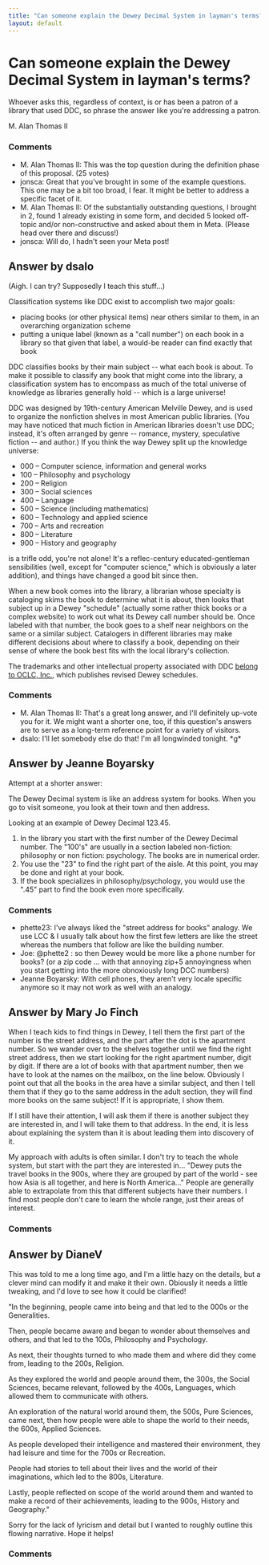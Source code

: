 ```yaml
---
title: "Can someone explain the Dewey Decimal System in layman's terms?"
layout: default
---
```

Can someone explain the Dewey Decimal System in layman's terms?
=====================
Whoever asks this, regardless of context, is or has been a patron of a
library that used DDC, so phrase the answer like you're addressing a
patron.

M. Alan Thomas II

### Comments ###
* M. Alan Thomas II: This was the top question during the definition phase of this proposal.
(25 votes)
* jonsca: Great that you've brought in some of the example questions. This one may
be a bit too broad, I fear. It might be better to address a specific
facet of it.
* M. Alan Thomas II: Of the substantially outstanding questions, I brought in 2, found 1
already existing in some form, and decided 5 looked off-topic and/or
non-constructive and asked about them in Meta. (Please head over there
and discuss!)
* jonsca: Will do, I hadn't seen your Meta post!


Answer by dsalo
----------------
(Aigh. I can try? Supposedly I teach this stuff...)

Classification systems like DDC exist to accomplish two major goals:

-   placing books (or other physical items) near others similar to them,
    in an overarching organization scheme
-   putting a unique label (known as a "call number") on each book in a
    library so that given that label, a would-be reader can find exactly
    that book

DDC classifies books by their main subject -- what each book is about.
To make it possible to classify any book that might come into the
library, a classification system has to encompass as much of the total
universe of knowledge as libraries generally hold -- which is a large
universe!

DDC was designed by 19th-century American Melville Dewey, and is used to
organize the nonfiction shelves in most American public libraries. (You
may have noticed that much fiction in American libraries doesn't use
DDC; instead, it's often arranged by genre -- romance, mystery,
speculative fiction -- and author.) If you think the way Dewey split up
the knowledge universe:

-   000 – Computer science, information and general works
-   100 – Philosophy and psychology
-   200 – Religion
-   300 – Social sciences
-   400 – Language
-   500 – Science (including mathematics)
-   600 – Technology and applied science
-   700 – Arts and recreation
-   800 – Literature
-   900 – History and geography

is a trifle odd, you're not alone! It's a reflec-century
educated-gentleman sensibilities (well, except for "computer science,"
which is obviously a later addition), and things have changed a good bit
since then.

When a new book comes into the library, a librarian whose specialty is
cataloging skims the book to determine what it is about, then looks that
subject up in a Dewey "schedule" (actually some rather thick books or a
complex website) to work out what its Dewey call number should be. Once
labeled with that number, the book goes to a shelf near neighbors on the
same or a similar subject. Catalogers in different libraries may make
different decisions about where to classify a book, depending on their
sense of where the book best fits with the local library's collection.

The trademarks and other intellectual property associated with DDC
[belong to OCLC,
Inc.](http://www.oclc.org/dewey/about/licensing/default.htm), which
publishes revised Dewey schedules.

### Comments ###
* M. Alan Thomas II: That's a great long answer, and I'll definitely up-vote you for it. We
might want a shorter one, too, if this question's answers are to serve
as a long-term reference point for a variety of visitors.
* dsalo: I'll let somebody else do that! I'm all longwinded tonight. \*g\*

Answer by Jeanne Boyarsky
----------------
Attempt at a shorter answer:

The Dewey Decimal system is like an address system for books. When you
go to visit someone, you look at their town and then address.

Looking at an example of Dewey Decimal 123.45.

1.  In the library you start with the first number of the Dewey Decimal
    number. The "100's" are usually in a section labeled non-fiction:
    philosophy or non fiction: psychology. The books are in numerical
    order.
2.  You use the "23" to find the right part of the aisle. At this point,
    you may be done and right at your book.
3.  If the book specializes in philosophy/psychology, you would use the
    ".45" part to find the book even more specifically.


### Comments ###
* phette23: I've always liked the "street address for books" analogy. We use LCC & I
usually talk about how the first few letters are like the street whereas
the numbers that follow are like the building number.
* Joe: @phette2 : so then Dewey would be more like a phone number for books?
(or a zip code ... with that annoying zip+5 annoyingness when you start
getting into the more obnoxiously long DCC numbers)
* Jeanne Boyarsky: With cell phones, they aren't very locale specific anymore so it may not
work as well with an analogy.

Answer by Mary Jo Finch
----------------
When I teach kids to find things in Dewey, I tell them the first part of
the number is the street address, and the part after the dot is the
apartment number. So we wander over to the shelves together until we
find the right street address, then we start looking for the right
apartment number, digit by digit. If there are a lot of books with that
apartment number, then we have to look at the names on the mailbox, on
the line below. Obviously I point out that all the books in the area
have a similar subject, and then I tell them that if they go to the same
address in the adult section, they will find more books on the same
subject! If it is appropriate, I show them.

If I still have their attention, I will ask them if there is another
subject they are interested in, and I will take them to that address. In
the end, it is less about explaining the system than it is about leading
them into discovery of it.

My approach with adults is often similar. I don't try to teach the whole
system, but start with the part they are interested in... "Dewey puts
the travel books in the 900s, where they are grouped by part of the
world - see how Asia is all together, and here is North America..."
People are generally able to extrapolate from this that different
subjects have their numbers. I find most people don't care to learn the
whole range, just their areas of interest.

### Comments ###

Answer by DianeV
----------------
This was told to me a long time ago, and I'm a little hazy on the
details, but a clever mind can modify it and make it their own. Obiously
it needs a little tweaking, and I'd love to see how it could be
clarified!

"In the beginning, people came into being and that led to the 000s or
the Generalities.

Then, people became aware and began to wonder about themselves and
others, and that led to the 100s, Philosophy and Psychology.

As next, their thoughts turned to who made them and where did they come
from, leading to the 200s, Religion.

As they explored the world and people around them, the 300s, the Social
Sciences, became relevant, followed by the 400s, Languages, which
allowed them to communicate with others.

An exploration of the natural world around them, the 500s, Pure
Sciences, came next, then how people were able to shape the world to
their needs, the 600s, Applied Sciences.

As people developed their intelligence and mastered their environment,
they had leisure and time for the 700s or Recreation.

People had stories to tell about their lives and the world of their
imaginations, which led to the 800s, Literature.

Lastly, people reflected on scope of the world around them and wanted to
make a record of their achievements, leading to the 900s, History and
Geography."

Sorry for the lack of lyricism and detail but I wanted to roughly
outline this flowing narrative. Hope it helps!

### Comments ###

